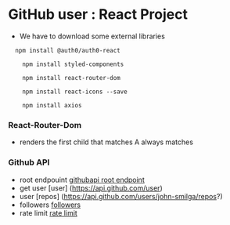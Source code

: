 # GitHub user : React Project

- We have to download some external libraries 


```
  npm install @auth0/auth0-react

```

```
    npm install styled-components

```

```
    npm install react-router-dom

```


```
    npm install react-icons --save

```

```
    npm install axios

```
### React-Router-Dom 

- <SWITCH> renders the first child <Route> that matches A <Rout path ="*"> always matches

### Github API 

- root endpouint 
[githubapi root endpoint](https://api.github.com)
- get user 
[user] (https://api.github.com/user)
- user
 [repos] (https://api.github.com/users/john-smilga/repos?)
- followers 
[followers](https://api.github.com/users/john-smilga/followers)
- rate limit 
[rate limit](https://api.github.com/rate_limit)